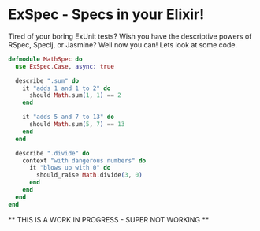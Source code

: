 # ExSpec - Specs in your Elixir!

Tired of your boring ExUnit tests?  Wish you have the descriptive powers of
RSpec, Speclj, or Jasmine?  Well now you can!  Lets look at some code.

```elixir
defmodule MathSpec do
  use ExSpec.Case, async: true

  describe ".sum" do
    it "adds 1 and 1 to 2" do
      should Math.sum(1, 1) == 2
    end

    it "adds 5 and 7 to 13" do
      should Math.sum(5, 7) == 13
    end
  end

  describe ".divide" do
    context "with dangerous numbers" do
      it "blows up with 0" do
        should_raise Math.divide(3, 0)
      end
    end
  end
end
```

** THIS IS A WORK IN PROGRESS - SUPER NOT WORKING **
